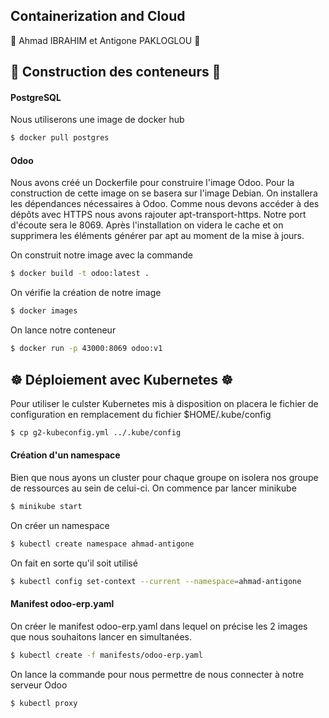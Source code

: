 ## Containerization and Cloud 

👥 Ahmad IBRAHIM et Antigone PAKLOGLOU 👥

## 🐋 Construction des conteneurs 🐋
#### PostgreSQL
Nous utiliserons une image de docker hub
```bash
$ docker pull postgres
```
#### Odoo
Nous avons créé un Dockerfile pour construire l'image Odoo. 
Pour la construction de cette image on se basera sur l'image Debian.
On installera les dépendances nécessaires à Odoo.
Comme nous devons accéder à des dépôts avec HTTPS nous avons rajouter apt-transport-https.
Notre port d'écoute sera le 8069.
Après l'installation on videra le cache et on supprimera les éléments générer par apt au moment de la mise à jours.

On construit notre image avec la commande
```bash
$ docker build -t odoo:latest .
```
On vérifie la création de notre image
```bash
$ docker images
```
On lance notre conteneur 
```bash
$ docker run -p 43000:8069 odoo:v1
```

## ☸️ Déploiement avec Kubernetes ☸️
Pour utiliser le culster Kubernetes mis à disposition on placera le fichier de configuration en remplacement du fichier $HOME/.kube/config
```bash
$ cp g2-kubeconfig.yml ../.kube/config
```

#### Création d'un namespace
Bien que nous ayons un cluster pour chaque groupe on isolera nos groupe de ressources au sein de celui-ci.
On commence par lancer minikube
```bash 
$ minikube start
```

On créer un namespace
```bash
$ kubectl create namespace ahmad-antigone
```
On fait en sorte qu'il soit utilisé
```bash
$ kubectl config set-context --current --namespace=ahmad-antigone
```

#### Manifest odoo-erp.yaml
On créer le manifest odoo-erp.yaml dans lequel on précise les 2 images que nous souhaitons lancer en simultanées.
```bash
$ kubectl create -f manifests/odoo-erp.yaml
```
On lance la commande pour nous  permettre de nous connecter à notre serveur Odoo
```bash
$ kubectl proxy
```


